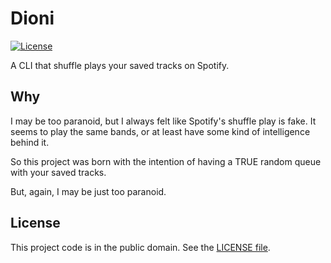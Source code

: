 # Dioni

[![License][badge-1-img]][badge-1-link]

A CLI that shuffle plays your saved tracks on Spotify.

## Why

I may be too paranoid, but I always felt like Spotify's shuffle play is fake. It
seems to play the same bands, or at least have some kind of intelligence behind
it.

So this project was born with the intention of having a TRUE random queue with
your saved tracks.

But, again, I may be just too paranoid.

## License

This project code is in the public domain. See the [LICENSE file][1].

[1]: ./LICENSE


[badge-1-img]: https://img.shields.io/github/license/Nhanderu/dioni?style=flat-square
[badge-1-link]: https://github.com/Nhanderu/dioni/blob/master/LICENSE
